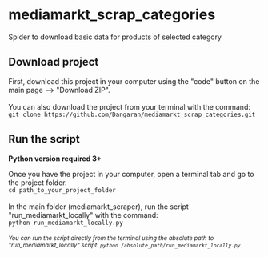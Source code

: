 # mediamarkt_scrap_categories
Spider to download basic data for products of selected category

## Download project
First, download this project in your computer using the "code" button on the main page --> "Download ZIP".\
\
You can also download the project from your terminal with the command:\
`git clone https://github.com/Dangaran/mediamarkt_scrap_categories.git`

## Run the script

**Python version required 3+**

Once you have the project in your computer, open a terminal tab and go to the project folder.\
`cd path_to_your_project_folder`
\
\
In the main folder (mediamarkt_scraper), run the script "run_mediamarkt_locally" with the command:\
`python run_mediamarkt_locally.py`
\
\
 <sub>*You can run the script directly from the terminal using the absolute path to "run_mediamarkt_locally" script: `python /absolute_path/run_mediamarkt_locally.py`*<sub>


